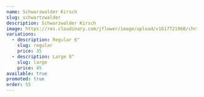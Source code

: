 ```yaml
---
name: Schwarzwalder Kirsch
slug: schwartzwalder
description: Schwarzwalder Kirsch
image: https://res.cloudinary.com/jflower/image/upload/v1617721960/christmas-log_thwcqh.jpg
variations:
  - description: Regular 6"
    slug: regular
    price: 35
  - description: Large 8"
    slug: large
    price: 45
available: true
promoted: true
order: 55
---
```

